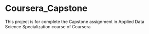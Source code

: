 # Coursera_Capstone
This project is for complete the Capstone assignment in Applied Data Science Specialization course of Coursera
